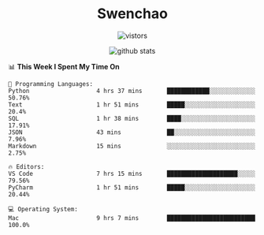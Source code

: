 <h1 align="center">Swenchao</h3>

<p align="center">
  <img src="https://visitor-badge.glitch.me/badge?page_id=Swenchao" alt="vistors" />
</p>

<p align="center">
  <img src="https://github-readme-stats.vercel.app/api?username=Swenchao&count_private=true&show_icons=true&theme=vue-dark&hide_title=true" alt="github stats" />
</p>

<!--START_SECTION:waka-->
📊 **This Week I Spent My Time On** 

```text
💬 Programming Languages: 
Python                   4 hrs 37 mins       ████████████░░░░░░░░░░░░░   50.76% 
Text                     1 hr 51 mins        █████░░░░░░░░░░░░░░░░░░░░   20.4% 
SQL                      1 hr 38 mins        ████░░░░░░░░░░░░░░░░░░░░░   17.91% 
JSON                     43 mins             ██░░░░░░░░░░░░░░░░░░░░░░░   7.96% 
Markdown                 15 mins             ░░░░░░░░░░░░░░░░░░░░░░░░░   2.75%

🔥 Editors: 
VS Code                  7 hrs 15 mins       ████████████████████░░░░░   79.56% 
PyCharm                  1 hr 51 mins        █████░░░░░░░░░░░░░░░░░░░░   20.44%

💻 Operating System: 
Mac                      9 hrs 7 mins        █████████████████████████   100.0%

```


<!--END_SECTION:waka-->
